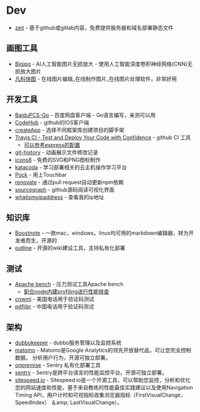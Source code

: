 # Dev

- [zeit](https://zeit.co/dashboard) - 基于github或gitlab内容，免费提供服务器和域名部署静态文件

## 画图工具

- [Bigjpg](https://bigjpg.com/) - AI人工智能图片无损放大 - 使用人工智能深度卷积神经网络(CNN)无损放大图片
- [凡科快图](https://kt.fkw.com/) - 在线图片编辑_在线制作图片_在线图片处理软件，非常好用

## 开发工具

- [BaiduPCS-Go](https://github.com/iikira/BaiduPCS-Go) - 百度网盘客户端 - Go语言编写，亲测可以用
- [CodeHub](https://github.com/CodeHubApp/CodeHub) - github的IOS客户端
- [createApp](https://createapp.dev/) - 选择不同框架库创建项目的脚手架
- [Travis CI - Test and Deploy Your Code with Confidence](https://travis-ci.org/) - github CI 工具
    - [可以参考express的配置](https://github.com/FunnyLiu/express/blob/master/.travis.yml)
- [git-history](https://github.com/pomber/git-history/) - 动画展示文件修改记录
- [icons8](https://icons8.cn/icons) - 免费的SVG和PNG图标制作
- [katacoda](https://www.katacoda.com/learn) - 学习部署相关的云主机操作学习平台
- [Pock](https://github.com/pigigaldi/Pock) - 用上Touchbar
- [renovate](https://github.com/marketplace/renovate) - 通过pull request自动更新npm依赖
- [sourcegraph](https://about.sourcegraph.com/) - github源码阅读可视化界面
- [whatismyipaddress](https://whatismyipaddress.com/) - 查看我的ip地址

## 知识库

- [Boostnote](https://github.com/BoostIO/Boostnote/) - 一款mac，windows，linux均可用的markdown编辑器，转为开发者而生，开源的
- [outline](https://github.com/outline/outline) - 开源的wiki建设工具，支持私有化部署

## 测试

- [Apache bench](https://httpd.apache.org/docs/2.4/programs/ab.html) - 压力测试工具Apache bench
    - [配合node内建profiling进行性能排查](https://nodejs.org/zh-cn/docs/guides/simple-profiling/)
- [cnwml](https://www.cnwml.com/free-sms-online/12055094535.html) - 美国电话用于验证码测试
- [pdflibr](https://pdflibr.com) - 中国电话用于验证码测试

## 架构

- [dubbokeeper](https://github.com/dubboclub/dubbokeeper) - dubbo服务管理以及监控系统
- [matomo](https://github.com/matomo-org/matomo) - Matomo是Google Analytics的领先开放替代品，可让您完全控制数据。 分析用户行为，开源可独立部署。
- [onpremise](https://github.com/getsentry/onpremise) - Sentry 私有化部署工具
- [sentry](https://github.com/getsentry/sentry) - Sentry是跨平台语言的性能监控平台。开源可独立部署。
- [sitespeed.io](https://github.com/sitespeedio/sitespeed.io) - Sitespeed.io是一个开源工具，可以帮助您监控，分析和优化您的网站速度和性能，基于来自教练的性能最佳实践建议以及使用Navigation Timing API，用户计时和可视指标收集浏览器指标（FirstVisualChange，SpeedIndex） ＆amp; LastVisualChange）。




